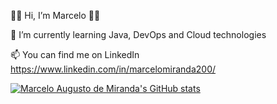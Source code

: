 👩‍💻 Hi, I’m Marcelo 👩‍💻

🌱 I’m currently learning Java, DevOps and Cloud technologies

📫 You can find me on LinkedIn https://www.linkedin.com/in/marcelomiranda200/

[![Marcelo Augusto de Miranda's GitHub stats](https://github-readme-stats.vercel.app/api?username=marcelomiranda200)](https://github.com/marcelomiranda200/github-readme-stats)
 
